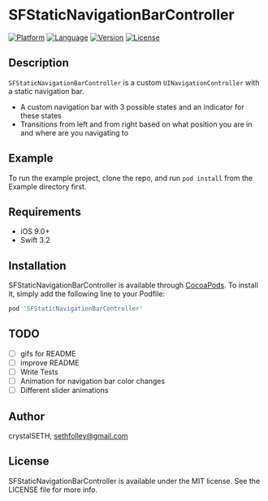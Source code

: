 # SFStaticNavigationBarController

[![Platform](http://img.shields.io/badge/platform-ios-blue.svg?style=flat-square
)](https://developer.apple.com/iphone/index.action)
[![Language](http://img.shields.io/badge/language-swift-brightgreen.svg?style=flat-square
)](https://developer.apple.com/swift)
[![Version](https://img.shields.io/cocoapods/v/SFStaticNavigationBarController.svg?style=flat-square)](http://cocoapods.org/pods/SFStaticNavigationBarController)
[![License](http://img.shields.io/badge/license-MIT-lightgrey.svg?style=flat-square
)](http://mit-license.org)

## Description
`SFStaticNavigationBarController` is a custom `UINavigationController` with a static navigation bar.
- A custom navigation bar with 3 possible states and an indicator for these states
- Transitions from left and from right based on what position you are in and where are you navigating to

## Example
To run the example project, clone the repo, and run `pod install` from the Example directory first.

## Requirements
- iOS 9.0+
- Swift 3.2

## Installation
SFStaticNavigationBarController is available through [CocoaPods](http://cocoapods.org). To install
it, simply add the following line to your Podfile:

```ruby
pod 'SFStaticNavigationBarController'
```
## TODO
- [ ] gifs for README
- [ ] improve README
- [ ] Write Tests
- [ ] Animation for navigation bar color changes
- [ ] Different slider animations

## Author
crystalSETH, sethfolley@gmail.com

## License

SFStaticNavigationBarController is available under the MIT license. See the LICENSE file for more info.

